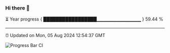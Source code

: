 ### Hi there 👋

⏳ Year progress { █████████████████▁▁▁▁▁▁▁▁▁▁▁▁▁ } 59.44 %

---

⏰ Updated on Mon, 05 Aug 2024 12:54:37 GMT

![Progress Bar CI](https://github.com/IshwaranRudhara/GIT-ACTION/workflows/Progress%20Bar%20CI/badge.svg)
